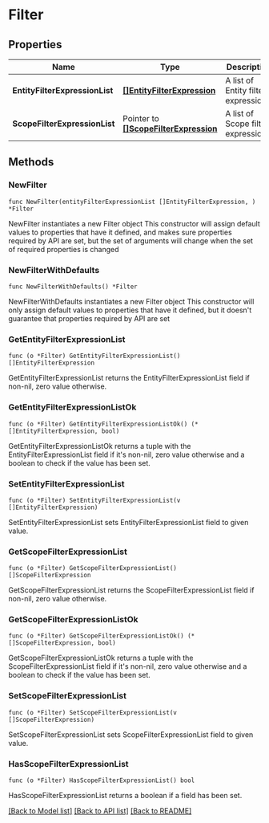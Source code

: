 # Filter

## Properties

Name | Type | Description | Notes
------------ | ------------- | ------------- | -------------
**EntityFilterExpressionList** | [**[]EntityFilterExpression**](EntityFilterExpression.md) | A list of Entity filter expressions. | 
**ScopeFilterExpressionList** | Pointer to [**[]ScopeFilterExpression**](ScopeFilterExpression.md) | A list of Scope filter expressions. | [optional] 

## Methods

### NewFilter

`func NewFilter(entityFilterExpressionList []EntityFilterExpression, ) *Filter`

NewFilter instantiates a new Filter object
This constructor will assign default values to properties that have it defined,
and makes sure properties required by API are set, but the set of arguments
will change when the set of required properties is changed

### NewFilterWithDefaults

`func NewFilterWithDefaults() *Filter`

NewFilterWithDefaults instantiates a new Filter object
This constructor will only assign default values to properties that have it defined,
but it doesn't guarantee that properties required by API are set

### GetEntityFilterExpressionList

`func (o *Filter) GetEntityFilterExpressionList() []EntityFilterExpression`

GetEntityFilterExpressionList returns the EntityFilterExpressionList field if non-nil, zero value otherwise.

### GetEntityFilterExpressionListOk

`func (o *Filter) GetEntityFilterExpressionListOk() (*[]EntityFilterExpression, bool)`

GetEntityFilterExpressionListOk returns a tuple with the EntityFilterExpressionList field if it's non-nil, zero value otherwise
and a boolean to check if the value has been set.

### SetEntityFilterExpressionList

`func (o *Filter) SetEntityFilterExpressionList(v []EntityFilterExpression)`

SetEntityFilterExpressionList sets EntityFilterExpressionList field to given value.


### GetScopeFilterExpressionList

`func (o *Filter) GetScopeFilterExpressionList() []ScopeFilterExpression`

GetScopeFilterExpressionList returns the ScopeFilterExpressionList field if non-nil, zero value otherwise.

### GetScopeFilterExpressionListOk

`func (o *Filter) GetScopeFilterExpressionListOk() (*[]ScopeFilterExpression, bool)`

GetScopeFilterExpressionListOk returns a tuple with the ScopeFilterExpressionList field if it's non-nil, zero value otherwise
and a boolean to check if the value has been set.

### SetScopeFilterExpressionList

`func (o *Filter) SetScopeFilterExpressionList(v []ScopeFilterExpression)`

SetScopeFilterExpressionList sets ScopeFilterExpressionList field to given value.

### HasScopeFilterExpressionList

`func (o *Filter) HasScopeFilterExpressionList() bool`

HasScopeFilterExpressionList returns a boolean if a field has been set.


[[Back to Model list]](../README.md#documentation-for-models) [[Back to API list]](../README.md#documentation-for-api-endpoints) [[Back to README]](../README.md)


